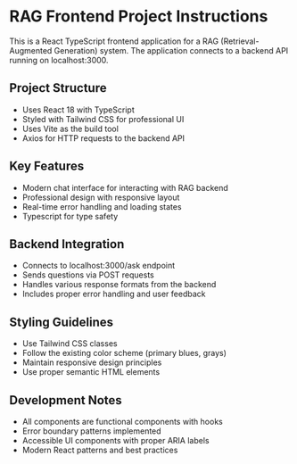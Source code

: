 <!-- Use this file to provide workspace-specific custom instructions to Copilot. For more details, visit https://code.visualstudio.com/docs/copilot/copilot-customization#_use-a-githubcopilotinstructionsmd-file -->

# RAG Frontend Project Instructions

This is a React TypeScript frontend application for a RAG (Retrieval-Augmented Generation) system. The application connects to a backend API running on localhost:3000.

## Project Structure
- Uses React 18 with TypeScript
- Styled with Tailwind CSS for professional UI
- Uses Vite as the build tool
- Axios for HTTP requests to the backend API

## Key Features
- Modern chat interface for interacting with RAG backend
- Professional design with responsive layout
- Real-time error handling and loading states
- Typescript for type safety

## Backend Integration
- Connects to localhost:3000/ask endpoint
- Sends questions via POST requests
- Handles various response formats from the backend
- Includes proper error handling and user feedback

## Styling Guidelines
- Use Tailwind CSS classes
- Follow the existing color scheme (primary blues, grays)
- Maintain responsive design principles
- Use proper semantic HTML elements

## Development Notes
- All components are functional components with hooks
- Error boundary patterns implemented
- Accessible UI components with proper ARIA labels
- Modern React patterns and best practices
